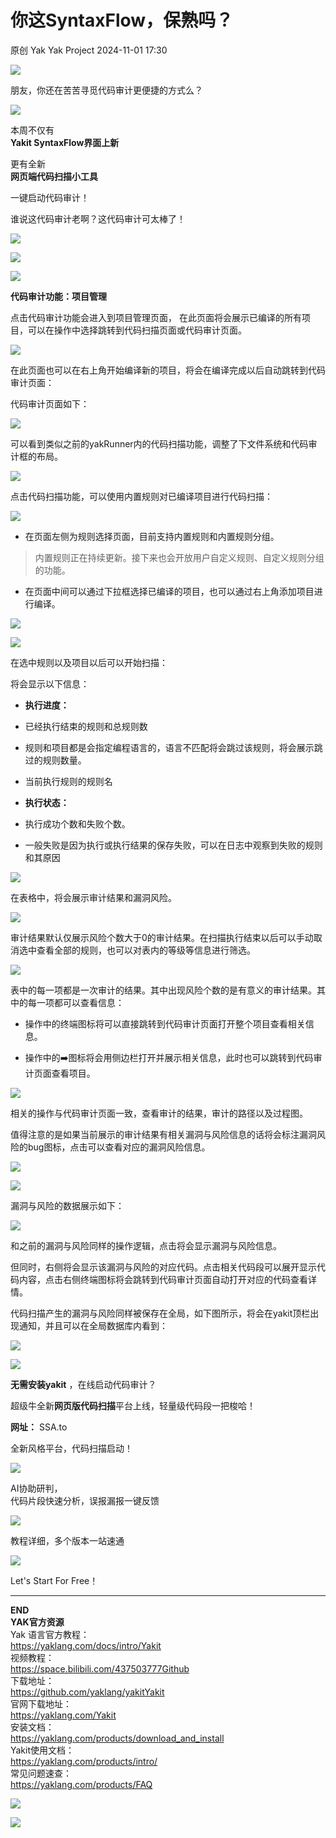 #  你这SyntaxFlow，保熟吗？   
原创 Yak  Yak Project   2024-11-01 17:30  
  
![](/articles/wechat2md-57d4b38fb5fac67b077017855ed50c43.gif)  
  
朋友，你还在苦苦寻觅代码审计更便捷的方式么？  
  
![](/articles/wechat2md-7fe779cc6a661bc8a40d988ea655889c.png)  
  
本周不仅有  
**Yakit SyntaxFlow界面上新**  
  
更有全新  
**网页端代码扫描小工具**  
  
一键启动代码审计！  
  
谁说这代码审计老啊？这代码审计可太棒了！  
  
![](/articles/wechat2md-94dca69ebf7899b3c0e4f01624fb439d.jpeg)  
  
![](/articles/wechat2md-3ef8a0cfe654499ea76424d7c463e36d.png)  
  
![](/articles/wechat2md-babc2efe77cb9d8433eb8ecabf620d44.png)  
  
**代码审计功能：项目管理**  
  
点击代码审计功能会进入到项目管理页面， 在此页面将会展示已编译的所有项目，可以在操作中选择跳转到代码扫描页面或代码审计页面。  
  
![](/articles/wechat2md-394168d6468ddc047d1363d20c56c78a.png)  
  
在此页面也可以在右上角开始编译新的项目，将会在编译完成以后自动跳转到代码审计页面：  
  
代码审计页面如下：  
  
![](/articles/wechat2md-22a6b0c582cb79bb91e2ef91b3880f92.png)  
  
可以看到类似之前的yakRunner内的代码扫描功能，调整了下文件系统和代码审计框的布局。  
  
![](/articles/wechat2md-537c297579d241fbc262b21812fa4901.png)  
  
点击代码扫描功能，可以使用内置规则对已编译项目进行代码扫描：  
  
![](/articles/wechat2md-15b045434942023439a1c295d0bb3e5f.png)  
- 在页面左侧为规则选择页面，目前支持内置规则和内置规则分组。  
  
> 内置规则正在持续更新。接下来也会开放用户自定义规则、自定义规则分组的功能。  
  
- 在页面中间可以通过下拉框选择已编译的项目，也可以通过右上角添加项目进行编译。  
  
![](/articles/wechat2md-561416c5867c942b9e3caf6ae3a904e7.png)  
  
![](/articles/wechat2md-3bcdfa94d9f8d89f6942b084b7709612.png)  
  
在选中规则以及项目以后可以开始扫描：  
  
将会显示以下信息：  
- **执行进度：**  
  
- 已经执行结束的规则和总规则数  
  
- 规则和项目都是会指定编程语言的，语言不匹配将会跳过该规则，将会展示跳过的规则数量。  
  
- 当前执行规则的规则名  
  
- **执行状态：**  
  
- 执行成功个数和失败个数。  
  
- 一般失败是因为执行或执行结果的保存失败，可以在日志中观察到失败的规则和其原因  
  
![](/articles/wechat2md-cc59ae6415624c912ad88dd8ec738f8f.png)  
  
在表格中，将会展示审计结果和漏洞风险。  
  
![](/articles/wechat2md-e27f181afab58dea2596269e90db2e85.png)  
  
审计结果默认仅展示风险个数大于0的审计结果。在扫描执行结束以后可以手动取消选中查看全部的规则，也可以对表内的等级等信息进行筛选。  
  
![](/articles/wechat2md-4d4dcc9d5a38de1d23edd7912c9962d7.png)  
  
表中的每一项都是一次审计的结果。其中出现风险个数的是有意义的审计结果。其中的每一项都可以查看信息：  
- 操作中的终端图标将可以直接跳转到代码审计页面打开整个项目查看相关信息。  
  
- 操作中的➡️图标将会用侧边栏打开并展示相关信息，此时也可以跳转到代码审计页面查看项目。  
  
![](/articles/wechat2md-e42c940c641f19f1a7facaa5846656b5.png)  
  
相关的操作与代码审计页面一致，查看审计的结果，审计的路径以及过程图。  
  
值得注意的是如果当前展示的审计结果有相关漏洞与风险信息的话将会标注漏洞风险的bug图标，点击可以查看对应的漏洞风险信息。  
  
![](/articles/wechat2md-681b8919fcc35c255b10a2cb576c2d23.png)  
  
![](/articles/wechat2md-acb94fc751faa74a7bd55f8bbf868686.png)  
  
漏洞与风险的数据展示如下：  
  
![](/articles/wechat2md-d269b9395db4c0d6ccaf51aae15d6256.png)  
  
和之前的漏洞与风险同样的操作逻辑，点击将会显示漏洞与风险信息。  
  
但同时，右侧将会显示该漏洞与风险的对应代码。点击相关代码段可以展开显示代码内容，点击右侧终端图标将会跳转到代码审计页面自动打开对应的代码查看详情。  
  
代码扫描产生的漏洞与风险同样被保存在全局，如下图所示，将会在yakit顶栏出现通知，并且可以在全局数据库内看到：  
  
![](/articles/wechat2md-c7258f2de9aa6a345e1b6d85b0b672d5.png)  
  
![](/articles/wechat2md-2ae65ed92e788798b771b54dcc8f5594.png)  
  
**无需安装yakit**  ，在线启动代码审计？  
  
超级牛全新**网页版代码扫描**平台上线，轻量级代码段一把梭哈！  
  
**网址：**  SSA.to  
  
全新风格平台，代码扫描启动！  
  
![](/articles/wechat2md-10f451fc9964a6fb0de67a9567aabe41.png)  
  
AI协助研判，  
代码片段快速分析，误报漏报一键反馈  
  
![](/articles/wechat2md-b60646245637afb65d5fd4d8b70df681.png)  
  
教程详细，多个版本一站速通  
  
![](/articles/wechat2md-aa1141297007ed5490a5263ecfbbe550.png)  
  
Let's Start For Free！  
  
****  
**END**  
**YAK官方资源**  
Yak 语言官方教程：  
https://yaklang.com/docs/intro/Yakit   
视频教程：  
https://space.bilibili.com/437503777Github  
下载地址：  
https://github.com/yaklang/yakitYakit  
官网下载地址：  
https://yaklang.com/Yakit  
安装文档：  
https://yaklang.com/products/download_and_install  
Yakit使用文档：  
https://yaklang.com/products/intro/  
常见问题速查：  
https://yaklang.com/products/FAQ  
  
![](/articles/wechat2md-8764ec1e71cc199b4b0b0bfb3a12e542.other)  
  
![](/articles/wechat2md-304b45488320344b4c7cdbd5759ee4e8.gif) 
  
  

